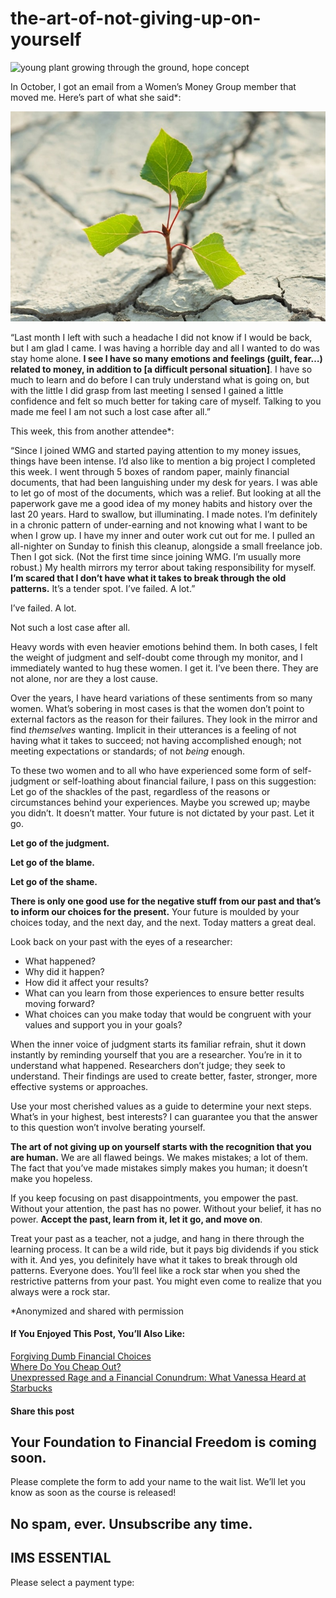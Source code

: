 # the-art-of-not-giving-up-on-yourself
![young plant growing through the ground, hope concept](https://yourfinanciallaunchpad.com/wp-content/uploads/elementor/thumbs/iStock-493770526-for-blog-post-qdc6cpthe1jg09nepcheyd0ymqwyqy89x64timb4aw.jpg "young plant growing through the ground")

In October, I got an email from a Women’s Money Group member that moved me. Here’s part of what she said\*:

![young plant growing through crack in ground](attachments/iStock-493770526-for-blog-post.jpg)

“Last month I left with such a headache I did not know if I would be back, but I am glad I came. I was having a horrible day and all I wanted to do was stay home alone. **I see I have so many emotions and feelings (guilt, fear…) related to money, in addition to \[a difficult personal situation\]**. I have so much to learn and do before I can truly understand what is going on, but with the little I did grasp from last meeting I sensed I gained a little confidence and felt so much better for taking care of myself. Talking to you made me feel I am not such a lost case after all.”

This week, this from another attendee\*:

“Since I joined WMG and started paying attention to my money issues, things have been intense. I’d also like to mention a big project I completed this week. I went through 5 boxes of random paper, mainly financial documents, that had been languishing under my desk for years. I was able to let go of most of the documents, which was a relief. But looking at all the paperwork gave me a good idea of my money habits and history over the last 20 years. Hard to swallow, but illuminating. I made notes. I’m definitely in a chronic pattern of under-earning and not knowing what I want to be when I grow up. I have my inner and outer work cut out for me. I pulled an all-nighter on Sunday to finish this cleanup, alongside a small freelance job. Then I got sick. (Not the first time since joining WMG. I’m usually more robust.) My health mirrors my terror about taking responsibility for myself. **I’m scared that I don’t have what it takes to break through the old patterns.** It’s a tender spot. I’ve failed. A lot.”

I’ve failed. A lot.

Not such a lost case after all.

Heavy words with even heavier emotions behind them. In both cases, I felt the weight of judgment and self-doubt come through my monitor, and I immediately wanted to hug these women. I get it. I’ve been there. They are not alone, nor are they a lost cause.

Over the years, I have heard variations of these sentiments from so many women. What’s sobering in most cases is that the women don’t point to external factors as the reason for their failures. They look in the mirror and find *themselves* wanting. Implicit in their utterances is a feeling of not having what it takes to succeed; not having accomplished enough; not meeting expectations or standards; of not *being* enough.

To these two women and to all who have experienced some form of self-judgment or self-loathing about financial failure, I pass on this suggestion: Let go of the shackles of the past, regardless of the reasons or circumstances behind your experiences. Maybe you screwed up; maybe you didn’t. It doesn’t matter. Your future is not dictated by your past. Let it go.

**Let go of the judgment.**

**Let go of the blame.**

**Let go of the shame.**

**There is only one good use for the negative stuff from our past and that’s to inform our choices for the present.** Your future is moulded by your choices today, and the next day, and the next. Today matters a great deal.

Look back on your past with the eyes of a researcher:

- What happened?
- Why did it happen?
- How did it affect your results?
- What can you learn from those experiences to ensure better results moving forward?
- What choices can you make today that would be congruent with your values and support you in your goals?

When the inner voice of judgment starts its familiar refrain, shut it down instantly by reminding yourself that you are a researcher. You’re in it to understand what happened. Researchers don’t judge; they seek to understand. Their findings are used to create better, faster, stronger, more effective systems or approaches.

Use your most cherished values as a guide to determine your next steps. What’s in your highest, best interests? I can guarantee you that the answer to this question won’t involve berating yourself.

**The art of not giving up on yourself starts with the recognition that you are human.** We are all flawed beings. We makes mistakes; a lot of them. The fact that you’ve made mistakes simply makes you human; it doesn’t make you hopeless.

If you keep focusing on past disappointments, you empower the past. Without your attention, the past has no power. Without your belief, it has no power. **Accept the past, learn from it, let it go, and move on**.

Treat your past as a teacher, not a judge, and hang in there through the learning process. It can be a wild ride, but it pays big dividends if you stick with it. And yes, you definitely have what it takes to break through old patterns. Everyone does. You’ll feel like a rock star when you shed the restrictive patterns from your past. You might even come to realize that you always were a rock star.

\*Anonymized and shared with permission

#### If You Enjoyed This Post, You’ll Also Like:

[Forgiving Dumb Financial Choices](https://yflmainprod.wpengine.com/2018/08/forgiving-dumb-financial-choices/)  
[Where Do You Cheap Out?](https://yflmainprod.wpengine.com/2018/03/where-do-you-cheap-out/)  
[Unexpressed Rage and a Financial Conundrum: What Vanessa Heard at Starbucks](https://yflmainprod.wpengine.com/2018/08/unexpressed-rage-and-a-financial-conundrum-what-vanessa-heard-at-starbucks/)

#### Share this post

## Your Foundation to Financial Freedom is coming soon.

Please complete the form to add your name to the wait list. We’ll let you know as soon as the course is released!

## No spam, ever. Unsubscribe any time.

## IMS ESSENTIAL

Please select a payment type: